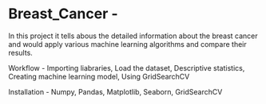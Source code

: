 # Breast_Cancer - 
In this project it tells abous the detailed information about the breast cancer and would apply various machine learning algorithms and compare their results.

Workflow - 
Importing liabraries,
Load the dataset,
Descriptive statistics,
Creating machine learning model,
Using GridSearchCV

Installation - 
Numpy,
Pandas,
Matplotlib,
Seaborn,
GridSearchCV
